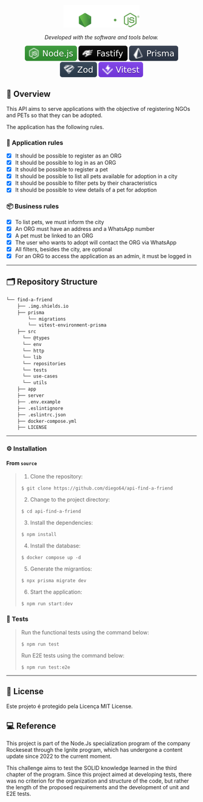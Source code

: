 <p align="center">
  <img src="img.shields.io/badge/node_logo.svg" width="200" alt="Node Logo" /></a>
</p>

<p align="center">
		<em>Developed with the software and tools below.</em>
</p>
<p align="center">
    <img src="img.shields.io/badge/nodejs.svg?style=flat&logo=nodejs&logoColor=white" alt="Node">
		<img src="img.shields.io/badge/fastify.svg?style=flat&logo=fastify&logoColor=white" alt="Fastify">
	  <img src="img.shields.io/badge/prisma.svg?style=flat&logo=prisma&logoColor=white" alt="Prisma">
    <img src="img.shields.io/badge/zod.svg?style=flat&logo=zod&logoColor=white" alt="Zod">
    <img src="img.shields.io/badge/vitest.svg?style=flat&logo=vitest&logoColor=white" alt="Vitest">
</p>

## 📍 Overview

This API aims to serve applications with the objective of registering NGOs and PETs so that they can be adopted.

The application has the following rules.

### 🔌 Application rules

- [x] It should be possible to register as an ORG
- [x] It should be possible to log in as an ORG
- [x] It should be possible to register a pet
- [x] It should be possible to list all pets available for adoption in a city
- [x] It should be possible to filter pets by their characteristics
- [x] It should be possible to view details of a pet for adoption

### 📦 Business rules

- [x] To list pets, we must inform the city
- [x] An ORG must have an address and a WhatsApp number
- [x] A pet must be linked to an ORG
- [x] The user who wants to adopt will contact the ORG via WhatsApp
- [x] All filters, besides the city, are optional
- [x] For an ORG to access the application as an admin, it must be logged in

---

## 🗂️ Repository Structure

```sh
└── find-a-friend
    ├── .img.shields.io
    ├── prisma
        └── migrations
        └── vitest-environment-prisma
    ├── src
      └── @types
      └── env
      └── http
      └── lib
      └── repositories
      └── tests
      └── use-cases
      └── utils
    ├── app
    ├── server
    ├── .env.example
    ├── .eslintignore
    ├── .eslintrc.json
    ├── docker-compose.yml
    ├── LICENSE
```
---

### ⚙️ Installation

<h4>From <code>source</code></h4>

> 1. Clone the repository:
>
> ```console
> $ git clone https://github.com/diego64/api-find-a-friend
> ```
>
> 2. Change to the project directory:
> ```console
> $ cd api-find-a-friend
> ```
>
> 3. Install the dependencies:
> ```console
> $ npm install
> ```
> 4. Install the database:
> ```console
> $ docker compose up -d
> ```
> 5. Generate the migrantios:
> ```console
> $ npx prisma migrate dev
> ```
> 6. Start the application:
> ```console
> $ npm run start:dev
> ```

### 🧪 Tests

> Run the functional tests using the command below:
> ```console
> $ npm run test
> ```
> Run E2E tests using the command below:
> ```console
> $ npm run test:e2e
> ```

---

## 📄 License

Este projeto é protegido pela Licença MIT License.


 ## 💻 Reference

 This project is part of the Node.Js specialization program of the company Rockeseat through the Ignite program, which has undergone a content update since 2022 to the current moment.

This challenge aims to test the SOLID knowledge learned in the third chapter of the program. Since this project aimed at developing tests, there was no criterion for the organization and structure of the code, but rather the length of the proposed requirements and the development of unit and E2E tests.